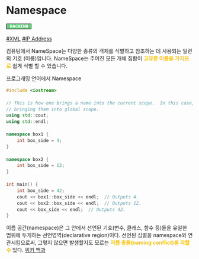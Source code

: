 # Namespace

![Backend](../../2TAT1C/Label_Backend.png)

<a href="https://www.google.com/search?sxsrf=ALeKk00bjd1DBUcuiASDbuAASniQHKhTcg%3A1604567636589&ei=VMKjX-TCI5v1hwOHz4uABw&q=xml+namespace&oq=XML+Nap&gs_lcp=CgZwc3ktYWIQAxgAMgsIABDJAxAWEAoQHjIGCAAQFhAeMgYIABAWEB4yBggAEBYQHjIGCAAQFhAeMgYIABAWEB4yBggAEBYQHjIICAAQFhAKEB4yBggAEBYQHjIGCAAQFhAeOgcIABDJAxBDOgQIABBDOgUIABDLAToCCAA6BQghEKABUPAXWLwlYKUraANwAXgAgAGBDYgByBSSAQcwLjYuOC0xmAEAoAEBqgEHZ3dzLXdpesABAQ&sclient=psy-ab">#XML</a>
<a href="https://www.google.com/search?sxsrf=ALeKk00dgp9sOmEUsq7VeSXltPv6N0rIJQ%3A1604567645396&ei=XcKjX8bpF5vv-QbtuY_ABQ&q=ip+address+namespace&oq=IP+Address+name&gs_lcp=CgZwc3ktYWIQAxgBMgUIABDJAzIHCAAQFBCHAjICCAAyAggAMgIIADIHCAAQFBCHAjICCAAyAggAMgYIABAWEB4yBggAEBYQHjoECAAQRzoHCAAQyQMQQzoFCAAQywE6CAgAEMkDEMsBOgQIABBDOgoIABDJAxAUEIcCUNRSWJVeYKdpaABwA3gAgAHpAYgB9AeSAQUwLjUuMZgBAKABAqABAaoBB2d3cy13aXrIAQjAAQE&sclient=psy-ab">#IP Address</a>


컴퓨팅에서 NameSpace는 다양한 종류의 객체를 식별하고 참조하는 데 사용되는 일련의 기호 (이름)입니다. NameSpace는 주어진 모든 개체 집합이 <span style="color:#FFBF00; font-weight:bold;">고유한 이름을 가지므로</span> 쉽게 식별 할 수 있습니다.


프로그래밍 언어에서 Namespace
```c++
#include <iostream>

// This is how one brings a name into the current scope.  In this case, it's
// bringing them into global scope.
using std::cout;
using std::endl;

namespace box1 {
    int box_side = 4;
}

namespace box2 {
    int box_side = 12;
}

int main() {
    int box_side = 42;
    cout << box1::box_side << endl;  // Outputs 4.
    cout << box2::box_side << endl;  // Outputs 12.
    cout << box_side << endl;  // Outputs 42.
}
```

이름 공간(namespace)은 그 안에서 선언된 기호(변수, 클래스, 함수 등)들을 유일한 범위에 두게하는 선언영역(declarative region)이다. 선언된 심벌을 namespace와 연관시킴으로써, 그렇지 않으면 발생할지도 모르는 <span style="color:#FFBF00; font-weight:bold;">이름 충돌(naming conflict)을 피할 수</span> 있다. 
<a href="https://en.wikipedia.org/wiki/Namespace">위키 백과</a>
